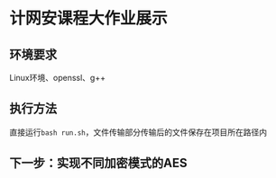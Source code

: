 # 计网安课程大作业展示

## 环境要求

Linux环境、openssl、g++

## 执行方法

直接运行`bash run.sh`，文件传输部分传输后的文件保存在项目所在路径内

## 下一步：实现不同加密模式的AES
